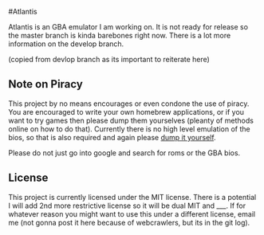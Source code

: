 #Atlantis

Atlantis is an GBA emulator I am working on. It is not ready for release so the master branch is kinda barebones right now. There is a lot more information on the develop branch.

(copied from devlop branch as its important to reiterate here)

## Note on Piracy
This project by no means encourages or even condone the use of piracy. You are encouraged to write your own homebrew applications, or if you want to try games then please dump them yourselves (pleanty of methods online on how to do that). Currently there is no high level emulation of the bios, so that is also required and again please [dump it yourself](https://gist.github.com/MerryMage/797c523724e2dc02ada86a1cfadea3ee).

Please do not just go into google and search for roms or the GBA bios.

## License
This project is currently licensed under the MIT license. There is a potential I will add 2nd more restrictive license so it will be dual MIT and ___. If for whatever reason you might want to use this under a different license, email me (not gonna post it here because of webcrawlers, but its in the git log).